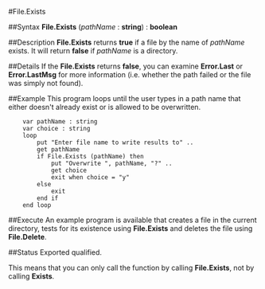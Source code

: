 
#File.Exists

##Syntax
**File.Exists** (_pathName_ : **string**) : **boolean**


##Description
**File.Exists** returns **true** if a file by the name of _pathName_ exists. It will return **false** if _pathName_ is a directory.


##Details
If the **File.Exists** returns **false**, you can examine **Error.Last** or **Error.LastMsg** for more information (i.e. whether the path failed or the file was simply not found).


##Example
This program loops until the user types in a path name that either doesn't already exist or is allowed to be overwritten.

        var pathName : string
        var choice : string
        loop
            put "Enter file name to write results to" ..
            get pathName
            if File.Exists (pathName) then
                put "Overwrite ", pathName, "?" ..
                get choice
                exit when choice = "y"
            else
                exit
            end if
        end loop
##Execute
An example program is available that creates a file in the current directory, tests for its existence using **File.Exists** and deletes the file using **File.Delete**.




##Status
Exported qualified.

This means that you can only call the function by calling **File.Exists**, not by calling **Exists**.

